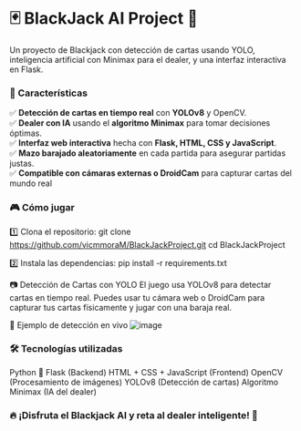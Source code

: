 # 🃏 BlackJack AI Project 🎲

Un proyecto de Blackjack con detección de cartas usando YOLO, inteligencia artificial con Minimax para el dealer, y una interfaz interactiva en Flask.

### 📌 Características  
✅ **Detección de cartas en tiempo real** con **YOLOv8** y OpenCV.  
✅ **Dealer con IA** usando el **algoritmo Minimax** para tomar decisiones óptimas.  
✅ **Interfaz web interactiva** hecha con **Flask, HTML, CSS y JavaScript**.  
✅ **Mazo barajado aleatoriamente** en cada partida para asegurar partidas justas.  
✅ **Compatible con cámaras externas o DroidCam** para capturar cartas del mundo real

### 🎮 Cómo jugar
1️⃣ Clona el repositorio:
git clone https://github.com/vicmmoraM/BlackJackProject.git
cd BlackJackProject

2️⃣ Instala las dependencias:
pip install -r requirements.txt

📷 Detección de Cartas con YOLO
El juego usa YOLOv8 para detectar cartas en tiempo real. Puedes usar tu cámara web o DroidCam para capturar tus cartas físicamente y jugar con una baraja real.

📌 Ejemplo de detección en vivo
![image](https://github.com/user-attachments/assets/e827753f-2215-4829-b12c-cbb86909d2c0)

### 🛠 Tecnologías utilizadas
 Python 🐍
 Flask (Backend)
 HTML + CSS + JavaScript (Frontend)
 OpenCV (Procesamiento de imágenes)
 YOLOv8 (Detección de cartas)
 Algoritmo Minimax (IA del dealer)

### 🔥 ¡Disfruta el Blackjack AI y reta al dealer inteligente! 🎰
